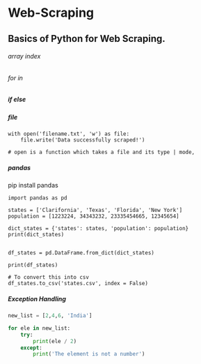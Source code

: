 # Web-Scraping

## Basics of Python for Web Scraping.

###### array index
###### for in
##### if else
##### file
```
with open('filename.txt', 'w') as file:
    file.write('Data successfully scraped!')

# open is a function which takes a file and its type | mode, 
```

##### pandas
pip install pandas

```
import pandas as pd

states = ['Clarifornia', 'Texas', 'Florida', 'New York']
population = [1223224, 34343232, 23335454665, 12345654]

dict_states = {'states': states, 'population': population}
print(dict_states)


df_states = pd.DataFrame.from_dict(dict_states)

print(df_states)

# To convert this into csv
df_states.to_csv('states.csv', index = False)

```

##### Exception Handling
``` py
new_list = [2,4,6, 'India']

for ele in new_list:
    try:
        print(ele / 2)
    except:
        print('The element is not a number')

```
